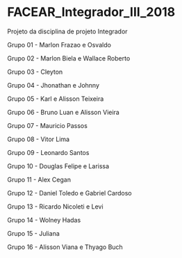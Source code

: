 # FACEAR_Integrador_III_2018
Projeto da disciplina de projeto Integrador

Grupo 01 - Marlon Frazao e Osvaldo

Grupo 02 - Marlon Biela e Wallace Roberto

Grupo 03 - Cleyton

Grupo 04 - Jhonathan e Johnny

Grupo 05 - Karl e Alisson Teixeira

Grupo 06 - Bruno Luan e Alisson Vieira

Grupo 07 - Mauricio Passos

Grupo 08 - Vitor Lima

Grupo 09 - Leonardo Santos

Grupo 10 - Douglas Felipe e Larissa

Grupo 11 - Alex Cegan

Grupo 12 - Daniel Toledo e Gabriel Cardoso

Grupo 13 - Ricardo Nicoleti e Levi

Grupo 14 - Wolney Hadas

Grupo 15 - Juliana

Grupo 16 - Alisson Viana e Thyago Buch
